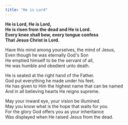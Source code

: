 ```yaml
---
title: "He is Lord"
---
```


**He is Lord, He is Lord,   
He is risen from the dead and He is Lord.   
Every knee shall bow, every tongue confess   
That Jesus Christ is Lord.**

Have this mind among yourselves, the mind of Jesus,   
Even though he was eternally God's Son   
He emptied himself to be the servant of all,   
He was humble and obedient unto death.

He is seated at the right hand of the Father.   
God put everything he made under his feet.   
He has given to Him the highest name that can be named   
And in all believing hearts He reigns supreme.

May your inward eye, your vision be illumined.   
May you know what is the hope that waits for you.   
For the glory God offers you as your inheritance   
Was displayed when He raised Jesus from the dead.